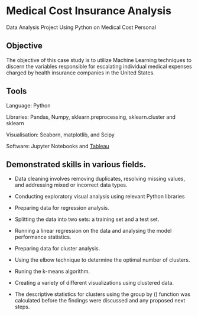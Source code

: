 # Medical Cost Insurance Analysis

Data Analysis Project Using Python on Medical Cost Personal

## Objective

The objective of this case study is to utilize Machine Learning techniques to discern the variables responsible for escalating individual medical expenses charged by health insurance companies in the United States.

## Tools

Language: Python

Libraries: Pandas, Numpy, sklearn.preprocessing, sklearn.cluster and sklearn

Visualisation: Seaborn, matplotlib, and Scipy 

Software: Jupyter Notebooks and [Tableau](https://public.tableau.com/app/profile/atika.sudi/viz/MedicalCost_16910161923440/ExploringMedicalCostPersonalInsuranceADatasetAnalysis)

## Demonstrated skills in various fields.

+ Data cleaning involves removing duplicates, resolving missing values, and addressing mixed or incorrect data types.

+ Conducting exploratory visual analysis using relevant Python libraries

+  Preparing data for regression analysis.
  
+  Splitting the data into two sets: a training set and a test set.
  
+  Running a linear regression on the data and analysing the model performance statistics.

+  Preparing data for cluster analysis.
   
+   Using the elbow technique to determine the optimal number of clusters.

+   Runing the k-means algorithm.
    
+ Creating a variety of different visualizations using clustered data.

+ The descriptive statistics for clusters using the group by () function was calculated before the findings were discussed and any proposed next steps.

